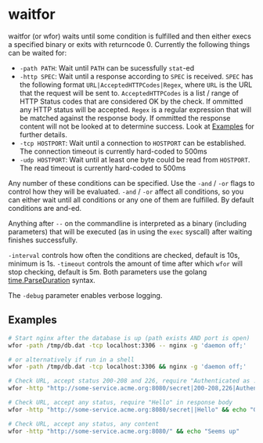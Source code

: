 # waitfor

waitfor (or wfor) waits until some condition is fulfilled and then either execs a specified binary or exits with returncode 0. Currently the following things can be waited for:

- `-path PATH`: Wait until `PATH` can be sucessfully `stat`-ed
- `-http SPEC`: Wait until a response according to `SPEC` is received. `SPEC` has the following format ```URL|AcceptedHTTPCodes|Regex```, where `URL` is the URL that the request will be sent to. `AcceptedHTTPCodes` is a list / range of HTTP Status codes that are considered OK by the check. If ommitted any HTTP status will be accepted. `Regex` is a regular expression that will be matched against the response body. If ommitted the response content will not be looked at to determine success. Look at [Examples](https://github.com/pbaettig/waitfor#examples) for further details.
- `-tcp HOSTPORT`: Wait until a connection to `HOSTPORT` can be established. The connection timeout is currently hard-coded to 500ms
- `-udp HOSTPORT`: Wait until at least one byte could be read from `HOSTPORT`. The read timeout is currently hard-coded to 500ms

Any number of these conditions can be specified. Use the `-and` / `-or` flags to control how they will be evaluated. `-and` / `-or` affect all conditions, so you can either wait until all conditions or any one of them are fulfilled. By default conditions are and-ed.

Anything after `--` on the commandline is interpreted as a binary (including parameters) that will be executed (as in using the `exec` syscall) after waiting finishes successfully.

`-interval` controls how often the conditions are checked, default is 10s, minimum is 1s. `-timeout` controls the amount of time after which `wfor` will stop checking, default is 5m.
Both parameters use the golang [time.ParseDuration](https://golang.org/pkg/time/#ParseDuration) syntax.

The `-debug` parameter enables verbose logging.


## Examples
```bash
# Start nginx after the database is up (path exists AND port is open)
wfor -path /tmp/db.dat -tcp localhost:3306 -- nginx -g 'daemon off;'

# or alternatively if run in a shell
wfor -path /tmp/db.dat -tcp localhost:3306 && nginx -g 'daemon off;'

# Check URL, accept status 200-208 and 226, require "Authenticated as .*" in the response body
wfor -http "http://some-service.acme.org:8080/secret|200-208,226|Authenticated as .*" && echo "User is authenticated"

# Check URL, accept any status, require "Hello" in response body
wfor -http "http://some-service.acme.org:8080/secret||Hello" && echo "Greeting received"

# Check URL, accept any status, any content
wfor -http "http://some-service.acme.org:8080/" && echo "Seems up"
```
